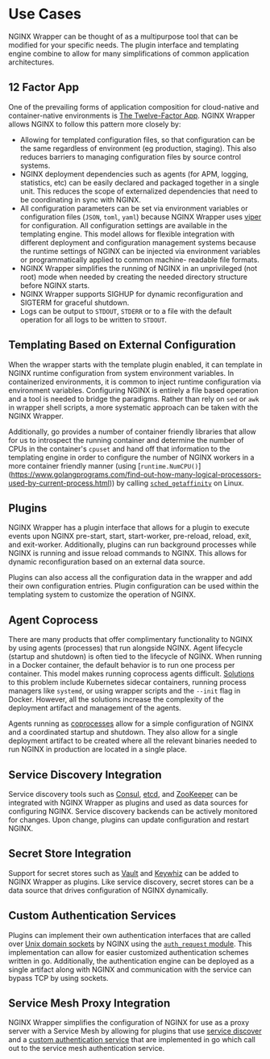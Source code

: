 # Use Cases

NGINX Wrapper can be thought of as a multipurpose tool that can be modified
for your specific needs. The plugin interface and templating engine
combine to allow for many simplifications of common application architectures.

## 12 Factor App

One of the prevailing forms of application composition for cloud-native and
container-native environments is [The Twelve-Factor App](https://12factor.net/).
NGINX Wrapper allows NGINX to follow this pattern more closely by:

* Allowing for templated configuration files, so that configuration can be
  the same regardless of environment (eg production, staging). This also
  reduces barriers to managing configuration files by source control
  systems.
* NGINX deployment dependencies such as agents (for APM, logging, statistics, 
  etc)  can be easily declared and packaged together in a single unit. This 
  reduces the scope of externalized dependencies that need to be coordinating 
  in sync with NGINX.
* All configuration parameters can be set via environment variables or 
  configuration files (`JSON`, `toml`, `yaml`) because NGINX Wrapper 
  uses [viper](https://github.com/spf13/viper) for configuration. All 
  configuration settings are available in the templating engine. This model
  allows for flexible integration with different deployment and configuration
  management systems because the runtime settings of NGINX can be injected
  via environment variables or programmatically applied to common machine-
  readable file formats.
* NGINX Wrapper simplifies the running of NGINX in an unprivileged (not 
  root) mode when needed by creating the needed directory structure before
  NGINX starts.
* NGINX Wrapper supports SIGHUP for dynamic reconfiguration and SIGTERM for
  graceful shutdown.
* Logs can be output to `STDOUT`, `STDERR` or to a file with the default 
  operation for all logs to be written to `STDOUT`.

## Templating Based on External Configuration

When the wrapper starts with the template plugin enabled, it can 
template in NGINX runtime configuration from system environment variables. 
In containerized environments, it is common to inject runtime configuration 
via environment variables. Configuring NGINX is entirely a file based 
operation and a tool is needed to bridge the paradigms. Rather than rely 
on `sed` or `awk` in  wrapper shell scripts, a more systematic approach 
can be taken with the NGINX Wrapper.

Additionally, go provides a number of container friendly libraries
that allow for us to introspect the running container and determine the
number of CPUs in the container's `cpuset` and hand off that information
to the templating engine in order to configure the number of NGINX workers
in a more container friendly manner (using [`runtime.NumCPU()`]
(https://www.golangprograms.com/find-out-how-many-logical-processors-used-by-current-process.html))
by calling [`sched_getaffinity`](https://github.com/golang/go/issues/3921) 
on Linux.

## Plugins

NGINX Wrapper has a plugin interface that allows for a plugin to execute
events upon NGINX pre-start, start, start-worker, pre-reload, reload,
exit, and exit-worker. Additionally, plugins can run background processes 
while NGINX is running and issue reload commands to NGINX. This allows
for dynamic reconfiguration based on an external data source.

Plugins can also access all the configuration data in the wrapper and 
add their own configuration entries. Plugin configuration can be used
within the templating system to customize the operation of NGINX.

## Agent Coprocess

There are many products that offer complimentary functionality to NGINX
by using agents (processes) that run alongside NGINX. Agent lifecycle 
(startup and shutdown) is often tied to the lifecycle of NGINX. When
running in a Docker container, the default behavior is to run one process
per container. This model makes running coprocess agents difficult. 
[Solutions](https://docs.docker.com/config/containers/multi-service_container/)
to this problem include Kubernetes sidecar containers, running
process managers like `systemd`, or using wrapper scripts and the `--init`
flag in Docker. However, all the solutions increase the complexity
of the deployment artifact and management of the agents.

Agents running as [coprocesses](https://en.wikipedia.org/wiki/Coprocess) 
allow for a simple configuration of NGINX and a coordinated startup and
shutdown. They also allow for a single deployment artifact to be created
where all the relevant binaries needed to run NGINX in production are 
located in a single place.

## Service Discovery Integration

Service discovery tools such as [Consul](https://www.consul.io/), 
[etcd](https://etcd.io/), and [ZooKeeper](https://zookeeper.apache.org/) 
can be integrated with NGINX Wrapper as plugins and used as data sources
for configuring NGINX. Service discovery backends can be actively monitored
for changes. Upon change, plugins can update configuration and restart NGINX.

## Secret Store Integration

Support for secret stores such as [Vault](https://www.vaultproject.io/) and 
[Keywhiz](https://square.github.io/keywhiz/) can be added to NGINX Wrapper
as plugins. Like service discovery, secret stores can be a data source that
drives configuration of NGINX dynamically.

## Custom Authentication Services

Plugins can implement their own authentication interfaces that are called
over [Unix domain sockets](https://en.wikipedia.org/wiki/Unix_domain_socket) 
by NGINX using the [`auth_request` module](http://nginx.org/en/docs/http/ngx_http_auth_request_module.html).
This implementation can allow for easier customized authentication schemes
written in go. Additionally, the authentication engine can be deployed as
a single artifact along with NGINX and communication with the service can
bypass TCP by using sockets.

## Service Mesh Proxy Integration

NGINX Wrapper simplifies the configuration of NGINX for use as a proxy server
with a Service Mesh by allowing for plugins that use [service discover](#service-discovery-integration)
and a [custom authentication service](#custom-authentication-services) that are
implemented in go which call out to the service mesh authentication service.